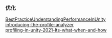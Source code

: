 ### 优化  

[BestPracticeUnderstandingPerformanceInUnity](https://docs.unity.cn/cn/current/Manual/BestPracticeUnderstandingPerformanceInUnity.html)  
[introducing-the-profile-analyzer](https://blog.unity.com/technology/introducing-the-profile-analyzer)  
[profiling-in-unity-2021-lts-what-when-and-how](https://blog.unity.com/technology/profiling-in-unity-2021-lts-what-when-and-how)  